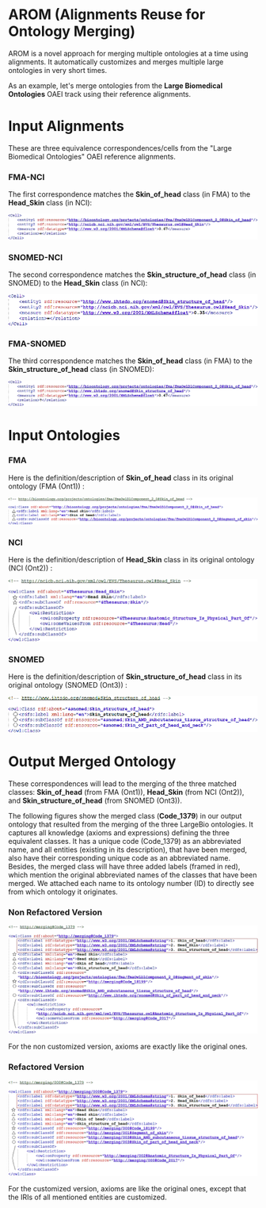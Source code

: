 # **AROM** (**A**lignments **R**euse for **O**ntology **M**erging)
AROM is a novel approach for merging multiple ontologies at a time using alignments. It automatically customizes and merges multiple large ontologies in very short times.

As an example, let's merge ontologies from the **Large Biomedical Ontologies** OAEI track using their reference alignments.


# Input Alignments

These are three equivalence correspondences/cells from the "Large Biomedical Ontologies" OAEI reference alignments.

### FMA-NCI

The first correspondence matches the __Skin_of_head__ class (in FMA) to the __Head_Skin__ class (in NCI):

![FMA-NCI alignment](https://github.com/inesosman/AROM/blob/master/Figures/FMA-NCI.png)

### SNOMED-NCI

The second correspondence matches the __Skin_structure_of_head__ class (in SNOMED) to the __Head_Skin__ class (in NCI):

![SNOMED-NCI alignment](https://github.com/inesosman/AROM/blob/master/Figures/SNOMED-NCI.png)

### FMA-SNOMED

The third correspondence matches the __Skin_of_head__ class (in FMA) to the __Skin_structure_of_head__ class (in SNOMED):

![FMA-SNOMED alignment](https://github.com/inesosman/AROM/blob/master/Figures/FMA-SNOMED.png)



# Input Ontologies


### FMA

Here is the definition/description of __Skin_of_head__ class in its original ontology (FMA (Ont1)) :

![Skin_of_head](https://github.com/inesosman/AROM/blob/master/Figures/FMA_Class.png)

### NCI

Here is the definition/description of __Head_Skin__ class in its original ontology (NCI (Ont2)) :

![Head_Skin](https://github.com/inesosman/AROM/blob/master/Figures/NCI_Class.png)

### SNOMED

Here is the definition/description of __Skin_structure_of_head__ class in its original ontology (SNOMED (Ont3)) :

![Skin_structure_of_head](https://github.com/inesosman/AROM/blob/master/Figures/SNOMED_Class.png)


# Output Merged Ontology
These correspondences will lead to the merging of the three matched classes: __Skin_of_head__ (from FMA (Ont1)), __Head_Skin__ (from NCI (Ont2)), and __Skin_structure_of_head__ (from SNOMED (Ont3)).


The following figures show the merged class (__Code_1379__) in our output ontology that resulted from the merging of the three LargeBio ontologies. It captures all knowledge (axioms and expressions) defining the three equivalent classes. It has a unique code (Code\_1379) as an abbreviated name, and all entities (existing in its description), that have been merged, also have their corresponding unique code as an abbreviated name. Besides, the merged class will have three added labels (framed in red), which mention the original abbreviated names of the classes that have been merged. We attached each name to its ontology number (ID) to directly see from which ontology it originates.


### Non Refactored Version

![MergedClass](https://github.com/inesosman/AROM/blob/master/Figures/MergedClass.png)

For the non customized version, axioms are exactly like the original ones.

### Refactored Version

![RefactoredMergedClass](https://github.com/inesosman/AROM/blob/master/Figures/RefactoredMergedClass.png)

For the customized version, axioms are like the original ones, except that the IRIs of all mentioned entities are customized.

